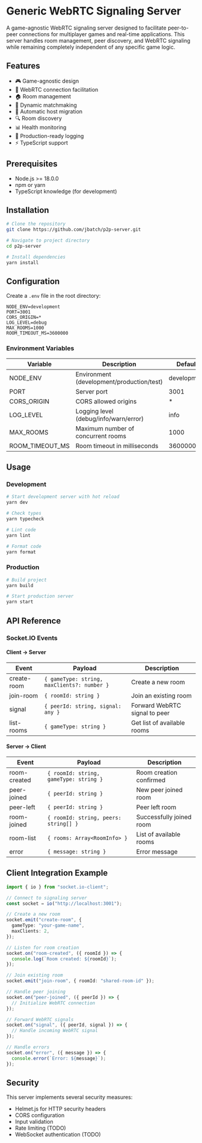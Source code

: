 # Generic WebRTC Signaling Server

A game-agnostic WebRTC signaling server designed to facilitate peer-to-peer connections for multiplayer games and real-time applications. This server handles room management, peer discovery, and WebRTC signaling while remaining completely independent of any specific game logic.

## Features

- 🎮 Game-agnostic design
- 🤝 WebRTC connection facilitation
- 🏠 Room management
- 👥 Dynamic matchmaking
- 🔄 Automatic host migration
- 🔍 Room discovery
- 📊 Health monitoring
- 🚀 Production-ready logging
- ⚡ TypeScript support

## Prerequisites

- Node.js >= 18.0.0
- npm or yarn
- TypeScript knowledge (for development)

## Installation

```bash
# Clone the repository
git clone https://github.com/jbatch/p2p-server.git

# Navigate to project directory
cd p2p-server

# Install dependencies
yarn install
```

## Configuration

Create a `.env` file in the root directory:

```env
NODE_ENV=development
PORT=3001
CORS_ORIGIN=*
LOG_LEVEL=debug
MAX_ROOMS=1000
ROOM_TIMEOUT_MS=3600000
```

### Environment Variables

| Variable        | Description                               | Default     |
| --------------- | ----------------------------------------- | ----------- |
| NODE_ENV        | Environment (development/production/test) | development |
| PORT            | Server port                               | 3001        |
| CORS_ORIGIN     | CORS allowed origins                      | \*          |
| LOG_LEVEL       | Logging level (debug/info/warn/error)     | info        |
| MAX_ROOMS       | Maximum number of concurrent rooms        | 1000        |
| ROOM_TIMEOUT_MS | Room timeout in milliseconds              | 3600000     |

## Usage

### Development

```bash
# Start development server with hot reload
yarn dev

# Check types
yarn typecheck

# Lint code
yarn lint

# Format code
yarn format
```

### Production

```bash
# Build project
yarn build

# Start production server
yarn start
```

## API Reference

### Socket.IO Events

#### Client → Server

| Event       | Payload                                     | Description                   |
| ----------- | ------------------------------------------- | ----------------------------- |
| create-room | `{ gameType: string, maxClients?: number }` | Create a new room             |
| join-room   | `{ roomId: string }`                        | Join an existing room         |
| signal      | `{ peerId: string, signal: any }`           | Forward WebRTC signal to peer |
| list-rooms  | `{ gameType: string }`                      | Get list of available rooms   |

#### Server → Client

| Event        | Payload                                | Description              |
| ------------ | -------------------------------------- | ------------------------ |
| room-created | `{ roomId: string, gameType: string }` | Room creation confirmed  |
| peer-joined  | `{ peerId: string }`                   | New peer joined room     |
| peer-left    | `{ peerId: string }`                   | Peer left room           |
| room-joined  | `{ roomId: string, peers: string[] }`  | Successfully joined room |
| room-list    | `{ rooms: Array<RoomInfo> }`           | List of available rooms  |
| error        | `{ message: string }`                  | Error message            |

## Client Integration Example

```typescript
import { io } from "socket.io-client";

// Connect to signaling server
const socket = io("http://localhost:3001");

// Create a new room
socket.emit("create-room", {
  gameType: "your-game-name",
  maxClients: 2,
});

// Listen for room creation
socket.on("room-created", ({ roomId }) => {
  console.log(`Room created: ${roomId}`);
});

// Join existing room
socket.emit("join-room", { roomId: "shared-room-id" });

// Handle peer joining
socket.on("peer-joined", ({ peerId }) => {
  // Initialize WebRTC connection
});

// Forward WebRTC signals
socket.on("signal", ({ peerId, signal }) => {
  // Handle incoming WebRTC signal
});

// Handle errors
socket.on("error", ({ message }) => {
  console.error(`Error: ${message}`);
});
```

## Security

This server implements several security measures:

- Helmet.js for HTTP security headers
- CORS configuration
- Input validation
- Rate limiting (TODO)
- WebSocket authentication (TODO)
